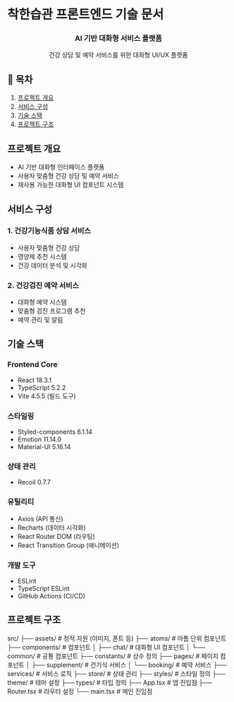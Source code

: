 # 착한습관 프론트엔드 기술 문서

<div align="center">
  <h3>AI 기반 대화형 서비스 플랫폼</h3>
  <p>건강 상담 및 예약 서비스를 위한 대화형 UI/UX 플랫폼</p>
</div>

## 📑 목차
1. [프로젝트 개요](#프로젝트-개요)
2. [서비스 구성](#서비스-구성)
3. [기술 스택](#기술-스택)
4. [프로젝트 구조](#프로젝트-구조)

## 프로젝트 개요
- AI 기반 대화형 인터페이스 플랫폼
- 사용자 맞춤형 건강 상담 및 예약 서비스
- 재사용 가능한 대화형 UI 컴포넌트 시스템

## 서비스 구성

### 1. 건강기능식품 상담 서비스
- 사용자 맞춤형 건강 상담
- 영양제 추천 시스템
- 건강 데이터 분석 및 시각화

### 2. 건강검진 예약 서비스
- 대화형 예약 시스템
- 맞춤형 검진 프로그램 추천
- 예약 관리 및 알림

## 기술 스택
### Frontend Core
- React 18.3.1
- TypeScript 5.2.2
- Vite 4.5.5 (빌드 도구)

### 스타일링
- Styled-components 6.1.14
- Emotion 11.14.0
- Material-UI 5.16.14

### 상태 관리
- Recoil 0.7.7

### 유틸리티
- Axios (API 통신)
- Recharts (데이터 시각화)
- React Router DOM (라우팅)
- React Transition Group (애니메이션)

### 개발 도구
- ESLint
- TypeScript ESLint
- GitHub Actions (CI/CD)

## 프로젝트 구조

src/
├── assets/           # 정적 자원 (이미지, 폰트 등)
├── atoms/            # 아톰 단위 컴포넌트
├── components/       # 컴포넌트
│   ├── chat/        # 대화형 UI 컴포넌트
│   └── common/      # 공통 컴포넌트
├── constants/        # 상수 정의
├── pages/           # 페이지 컴포넌트
│   ├── supplement/  # 건기식 서비스
│   └── booking/     # 예약 서비스
├── services/        # 서비스 로직
├── store/           # 상태 관리
├── styles/          # 스타일 정의
├── theme/           # 테마 설정
├── types/           # 타입 정의
├── App.tsx          # 앱 진입점
├── Router.tsx       # 라우터 설정
└── main.tsx         # 메인 진입점
